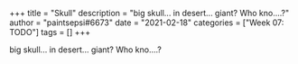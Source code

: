 +++
title = "Skull"
description = "big skull... in desert... giant? Who kno....?"
author = "paintsepsi#6673"
date = "2021-02-18"
categories = ["Week 07: TODO"]
tags = []
+++

big skull... in desert... giant? Who kno....?
